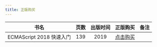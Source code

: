```yaml
---
title: 正版购买
---
```


|           书名           | 页数 | 出版时间 |                         正版购买                         | 备注 |
| :----------------------: | :--: | :------: | :------------------------------------------------------: | :--: |
| ECMAScript 2018 快速入门 | 139  |   2019   | [点击购买](http://product.dangdang.com/11136711561.html) |      |
